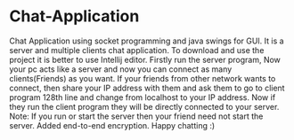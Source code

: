 # Chat-Application
Chat Application using socket programming and java swings for GUI. It is a server and multiple clients chat application.
To download and use the project it is better to use Intellij editor.
Firstly run the server program, Now your pc acts like a server and now you can connect as many clients(Friends) as you want.
If your friends from other network wants to connect, then share your IP address with them and ask them to go to client program 128th line and change from localhost to your IP address. Now if they run the client program they will be directly connected to  your server.
Note: If you run or start the server then your friend need not start the server.
Added end-to-end encryption. Happy chatting :)
